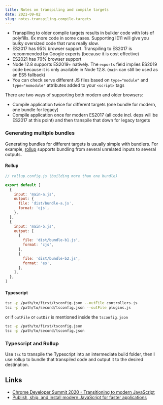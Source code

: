 ```yaml
---
title: Notes on transpiling and compile targets
date: 2021-09-02
slug: notes-transpiling-compile-targets
---
```


- Transpiling to older compile targets results in bulkier code with lots of polyfills. 6x more code in some cases. Supporting IE11 will give you bulky oversized code that runs really slow.
- ES2017 has 95% browser support. Transpiling to ES2017 is recommended by Google experts (because it is cost effective)
- ES2021 has 70% browser support
- Node 12.8 supports ES2019+ natively. The `exports` field implies ES2019 code because it is only available in Node 12.8. (`main` can still be used as an ES5 fallback)
- You can check serve different JS files based on `type="module"` and `type="nomodule"` attributes added to your `<script>` tags

There are two ways of supporting both modern and older browsers:

- Compile application twice for different targets (one bundle for modern, one bundle for legacy)
- Compile application once for modern ES2017 (all code incl. deps will be ES2017 at this point) and then transpile that down for legacy targets

### Generating multiple bundles

Generating bundles for different targets is usually simple with bundlers. For example, [rollup](https://rollupjs.org/guide/en/) supports bundling from several unrelated inputs to several outputs.

#### Rollup

```js
// rollup.config.js (building more than one bundle)

export default [
  {
    input: 'main-a.js',
    output: {
      file: 'dist/bundle-a.js',
      format: 'cjs',
    },
  },
  {
    input: 'main-b.js',
    output: [
      {
        file: 'dist/bundle-b1.js',
        format: 'cjs',
      },
      {
        file: 'dist/bundle-b2.js',
        format: 'es',
      },
    ],
  },
]
```

#### Typescript

```bash
tsc -p /path/to/first/tsconfig.json --outFile controllers.js
tsc -p /path/to/second/tsconfig.json --outFile plugins.js
```

or if `outFile` or `outDir` is mentioned inside the `tsconfig.json`

```bash
tsc -p /path/to/first/tsconfig.json
tsc -p /path/to/second/tsconfig.json
```

### Typescript and Rollup

Use `tsc` to transpile the Typescript into an intermediate build folder, then I use rollup to bundle that transpiled code and output it to the desired destination.

## Links

- [Chrome Developer Summit 2020 - Transitioning to modern JavaScript](https://www.youtube.com/watch?v=cLxNdLK--yI&ab_channel=GoogleChromeDevelopers)
- [Publish, ship, and install modern JavaScript for faster applications](https://web.dev/publish-modern-javascript/)
